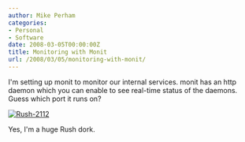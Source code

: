 ```yaml
---
author: Mike Perham
categories:
- Personal
- Software
date: 2008-03-05T00:00:00Z
title: Monitoring with Monit
url: /2008/03/05/monitoring-with-monit/
---
```


<p>I'm setting up monit to monitor our internal services.  monit has an http daemon which you can enable to see real-time status of the daemons. Guess which port it runs on?</p>
<p><a href="http://www.mikeperham.com/wp-content/uploads/2008/03/rush-2112.jpg" title="Rush-2112"><img src="http://www.mikeperham.com/wp-content/uploads/2008/03/rush-2112.jpg" alt="Rush-2112" /></a></p>
<p>Yes, I'm a huge Rush dork.</p>
